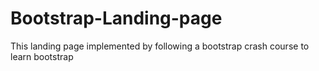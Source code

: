 # Bootstrap-Landing-page
This landing page implemented by following a bootstrap crash course to learn bootstrap

